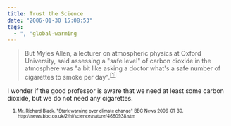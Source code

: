 ```yaml
---
title: Trust the Science
date: "2006-01-30 15:08:53"
tags:
  - ", "global-warming
---
```


<blockquote><p>But Myles Allen, a lecturer on atmospheric physics at Oxford University, said assessing a "safe level" of carbon dioxide in the atmosphere was "a bit like asking a doctor what's a safe number of cigarettes to smoke per day".<sup><a href="http://news.bbc.co.uk/2/hi/science/nature/4660938.stm" title="Stark warning over climate change">[1]</a></sup></p></blockquote>  <p>I wonder if the good professor is aware that we need at least some carbon dioxide, but we do not need any cigarettes.</p>  <ol><font size="-2"><li><font size="-2">Mr. Richard Black. "Stark warning over climate change" BBC News 2006-01-30. http://news.bbc.co.uk/2/hi/science/nature/4660938.stm </font></li></font></ol>


